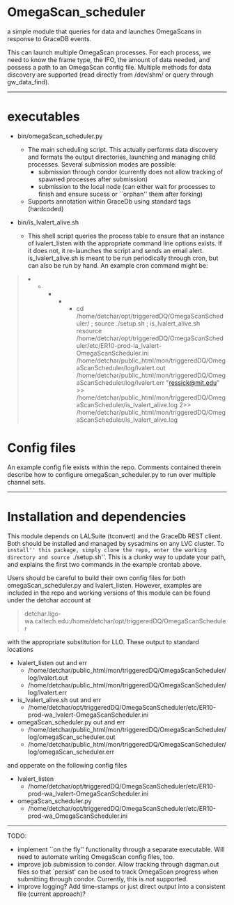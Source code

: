 # OmegaScan_scheduler

a simple module that queries for data and launches OmegaScans in response to GraceDB events.

This can launch multiple OmegaScan processes. For each process, we need to know the frame type, the IFO, the amount of data needed, and possess a path to an OmegaScan config file. Multiple methods for data discovery are supported (read directly from /dev/shm/ or query through gw_data_find).

---------------------------------------------------------------------

# executables

  - bin/omegaScan_scheduler.py
    - The main scheduling script. This actually performs data discovery and formats the output directories, launching and managing child processes. Several submission modes are possible: 
        - submission through condor (currently does not allow tracking of spawned processes after submission)
        - submission to the local node (can either wait for processes to finish and ensure sucess or ``orphan'' them after forking)
    - Supports annotation within GraceDb using standard tags (hardcoded)

  - bin/is_lvalert_alive.sh
    - This shell script queries the process table to ensure that an instance of lvalert_listen with the appropriate command line options exists. If it does not, it re-launches the script and sends an email alert. is_lvalert_alive.sh is meant to be run periodically through cron, but can also be run by hand. An example cron command might be:

> * * * * * cd /home/detchar/opt/triggeredDQ/OmegaScanScheduler/ ; source ./setup.sh ; is_lvalert_alive.sh resource /home/detchar/opt/triggeredDQ/OmegaScanScheduler/etc/ER10-prod-la_lvalert-OmegaScanScheduler.ini /home/detchar/public_html/mon/triggeredDQ/OmegaScanScheduler/log/lvalert.out /home/detchar/public_html/mon/triggeredDQ/OmegaScanScheduler/log/lvalert.err "ressick@mit.edu" >> /home/detchar/public_html/mon/triggeredDQ/OmegaScanScheduler/is_lvalert_alive.log 2>> /home/detchar/public_html/mon/triggeredDQ/OmegaScanScheduler/is_lvalert_alive.log

# Config files

An example config file exists within the repo. Comments contained therein describe how to configure omegaScan_scheduler.py to run over multiple channel sets.

---------------------------------------------------------------------

# Installation and dependencies

This module depends on LALSuite (tconvert) and the GraceDb REST client. Both should be installed and managed by sysadmins on any LVC cluster. To ``install'' this package, simply clone the repo, enter the working directory and source ``./setup.sh''. This is a clunky way to update your path, and explains the first two commands in the example crontab above.

Users should be careful to build their own config files for both omegaScan_scheduler.py and lvalert_listen. However, examples are included in the repo and working versions of this module can be found under the detchar account at

> detchar.ligo-wa.caltech.edu:/home/detchar/opt/triggeredDQ/OmegaScanScheduler

with the appropriate substitution for LLO. These output to standard locations

 - lvalert_listen out and err
    - /home/detchar/public_html/mon/triggeredDQ/OmegaScanScheduler/log/lvalert.out
    - /home/detchar/public_html/mon/triggeredDQ/OmegaScanScheduler/log/lvalert.err
  - is_lvalert_alive.sh out and err
    - /home/detchar/opt/triggeredDQ/OmegaScanScheduler/etc/ER10-prod-wa_lvalert-OmegaScanScheduler.ini
  - omegaScan_scheduler.py out and err
    - /home/detchar/public_html/mon/triggeredDQ/OmegaScanScheduler/log/omegaScan_scheduler.out
    - /home/detchar/public_html/mon/triggeredDQ/OmegaScanScheduler/log/omegaScan_scheduler.err

and opperate on the following config files

  - lvalert_listen
    - /home/detchar/opt/triggeredDQ/OmegaScanScheduler/etc/ER10-prod-wa_lvalert-OmegaScanScheduler.ini
  - omegaScan_scheduler.py
    - /home/detchar/opt/triggeredDQ/OmegaScanScheduler/etc/ER10-prod-wa_OmegaScanScheduler.ini

---------------------------------------------------------------------

TODO:
 - implement ``on the fly'' functionality through a separate executable. Will need to automate writing OmegaScan config files, too.
 - improve job submission to condor. Allow tracking through dagman.out files so that `persist' can be used to track OmegaScan progress when submitting through condor. Currently, this is *not* supported.
 - improve logging? Add time-stamps or just direct output into a consistent file (current approach)?
